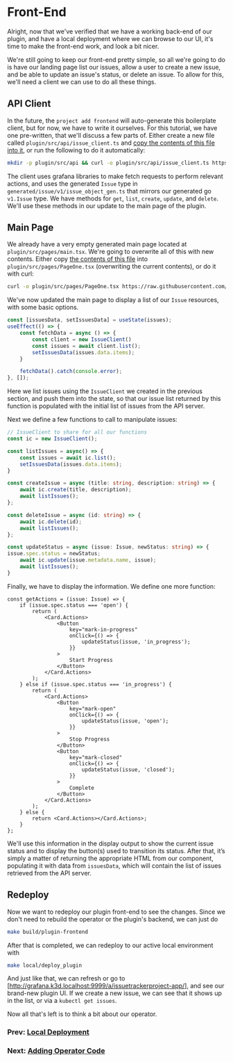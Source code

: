 # Front-End

Alright, now that we've verified that we have a working back-end of our plugin, and have a local deployment where we can browse to our UI, it's time to make the front-end work, and look a bit nicer.

We're still going to keep our front-end pretty simple, so all we're going to do is have our landing page list our issues, allow a user to create a new issue, and be able to update an issue's status, or delete an issue. To allow for this, we'll need a client we can use to do all these things. 

## API Client

In the future, the `project add frontend` will auto-generate this boilerplate client, but for now, we have to write it ourselves. 
For this tutorial, we have one pre-written, that we'll discuss a few parts of. Either create a new file called `plugin/src/api/issue_client.ts` and [copy the contents of this file into it](frontend-files/issue-client.ts), or run the following to do it automatically:
```bash
mkdir -p plugin/src/api && curl -o plugin/src/api/issue_client.ts https://raw.githubusercontent.com/grafana/grafana-app-sdk/main/docs/tutorials/issue-tracker/frontend-files/issue-client.ts
```

The client uses grafana libraries to make fetch requests to perform relevant actions, and uses the generated `Issue` type in `generated/issue/v1/issue_object_gen.ts` that mirrors our generated go `v1.Issue` type. We have methods for `get`, `list`, `create`, `update`, and `delete`. We'll use these methods in our update to the main page of the plugin.

## Main Page

We already have a very empty generated main page located at `plugin/src/pages/main.tsx`. We're going to overwrite all of this with new contents. 
Either copy [the contents of this file](frontend-files/main.tsx) into `plugin/src/pages/PageOne.tsx` (overwriting the current contents), or do it with curl:
```bash
curl -o plugin/src/pages/PageOne.tsx https://raw.githubusercontent.com/grafana/grafana-app-sdk/main/docs/tutorials/issue-tracker/frontend-files/main.tsx
```

We've now updated the main page to display a list of our `Issue` resources, with some basic options.

```TypeScript
const [issuesData, setIssuesData] = useState(issues);
useEffect(() => {
    const fetchData = async () => {
        const client = new IssueClient()
        const issues = await client.list();
        setIssuesData(issues.data.items);
    }

    fetchData().catch(console.error);
}, []);
```
Here we list issues using the `IssueClient` we created in the previous section, and push them into the state, so that our issue list returned by this function is populated with the initial list of issues from the API server.

Next we define a few functions to call to manipulate issues:
```TypeScript
// IssueClient to share for all our functions
const ic = new IssueClient();

const listIssues = async() => {
    const issues = await ic.list();
    setIssuesData(issues.data.items);
}

const createIssue = async (title: string, description: string) => {
    await ic.create(title, description);
    await listIssues();
};

const deleteIssue = async (id: string) => {
    await ic.delete(id);
    await listIssues();
};

const updateStatus = async (issue: Issue, newStatus: string) => {
issue.spec.status = newStatus;
    await ic.update(issue.metadata.name, issue);
    await listIssues();
}
```

Finally, we have to display the information. We define one more function:
```tsx
const getActions = (issue: Issue) => {
    if (issue.spec.status === 'open') {
        return (
            <Card.Actions>
                <Button
                    key="mark-in-progress"
                    onClick={() => {
                        updateStatus(issue, 'in_progress');
                    }}
                >
                    Start Progress
                </Button>
            </Card.Actions>
        );
    } else if (issue.spec.status === 'in_progress') {
        return (
            <Card.Actions>
                <Button
                    key="mark-open"
                    onClick={() => {
                        updateStatus(issue, 'open');
                    }}
                >
                    Stop Progress
                </Button>
                <Button
                    key="mark-closed"
                    onClick={() => {
                        updateStatus(issue, 'closed');
                    }}
                >
                    Complete
                </Button>
            </Card.Actions>
        );
    } else {
        return <Card.Actions></Card.Actions>;
    }
};

```
We'll use this information in the display output to show the current issue status and to display the button(s) used to transition its status. After that, it’s simply a matter of returning the appropriate HTML from our component, populating it with data from `issuesData`, which will contain the list of issues retrieved from the API server.

## Redeploy

Now we want to redeploy our plugin front-end to see the changes. Since we don't need to rebuild the operator or the plugin's backend, we can just do
```bash
make build/plugin-frontend
```
After that is completed, we can redeploy to our active local environment with
```bash
make local/deploy_plugin
```
And just like that, we can refresh or go to [http://grafana.k3d.localhost:9999/a/issuetrackerproject-app/], and see our brand-new plugin UI. 
If we create a new issue, we can see that it shows up in the list, or via a `kubectl get issues`.

Now all that's left is to think a bit about our operator.

### Prev: [Local Deployment](05-local-deployment.md)
### Next: [Adding Operator Code](07-operator-watcher.md)